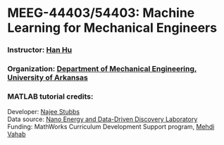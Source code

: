 # MEEG-44403/54403: Machine Learning for Mechanical Engineers
### Instructor: [Han Hu](https://engineering.uark.edu/directory/index/uid/hanhu/name/Han+Hu/)
### Organization: [Department of Mechanical Engineering, University of Arkansas](https://mechanical-engineering.uark.edu/)
### MATLAB tutorial credits:  
Developer: [Najee Stubbs](https://www.linkedin.com/in/najeei/) <br>
Data source: [Nano Energy and Data-Driven Discovery Laboratory](https://ned3.uark.edu/) <br>
Funding: MathWorks Curriculum Development Support program, [Mehdi Vahab](https://www.linkedin.com/in/mehdivahab/)
